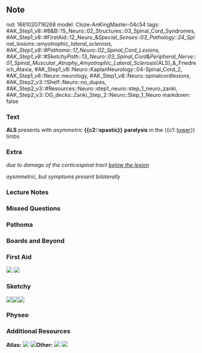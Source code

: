 ## Note
nid: 1661020716268
model: Cloze-AnKingMaster-04c54
tags: #AK_Step1_v8::#B&B::15_Neuro::02_Structures::03_Spinal_Cord_Syndromes, #AK_Step1_v8::#FirstAid::12_Neuro_&_Special_Senses::03_Pathology::24_Spinal_lesions::amyotrophic_lateral_sclerosis, #AK_Step1_v8::#Pathoma::17_Neuro::02_Spinal_Cord_Lesions, #AK_Step1_v8::#SketchyPath::13_Neuro::03_Spinal_Cord_&_Peripheral_Nerve::01_Spinal_Muscular_Atrophy_Amyotrophic_Lateral_Sclerosis_(ALS)_&_Friedreich_Ataxia, #AK_Step1_v8::Neuro::KaplanNeurology::04-Spinal_Cord_2, #AK_Step1_v8::Neuro::neurology, #AK_Step1_v8::Neuro::spinalcordlesions, #AK_Step2_v3::!Shelf::Neuro::no_dupes, #AK_Step2_v3::#Resources::Neuro::step1_neuro::step_1_neuro_zanki, #AK_Step2_v3::OG_decks::Zanki_Step_2::Neuro::Step_1_Neuro
markdown: false

### Text
<div>
  <div>
    <b>ALS</b> presents with <i>asymmetric</i>
    <b>{{c2::spastic}}</b> <b>paralysis</b> in the
    {{c1::<u>lower</u>}} limbs
  </div>
</div>

### Extra
<i>due to damage of the corticospinal tract</i> <u style= 
"font-style: italic;">below the lesion</u>
<div>
  <span style="font-style: italic;">aysmmetric, but symptoms
  present bilaterally</span>
</div>

### Lecture Notes


### Missed Questions


### Pathoma


### Boards and Beyond


### First Aid
<img src="tmpplUDyq.png"> <img src="tmpmt1mr1.png">

### Sketchy
<div><img src=
"Screen%20Shot%202020-03-09%20at%2012.21.38%20PM.JPG"><img src= 
"Screen%20Shot%202020-03-09%20at%2012.21.45%20PM.JPG"><img src= 
"Zoverall%20picture%20(91)_1566160514431.JPG"></div>

### Physeo


### Additional Resources
<b>Atlas:</b> <img src="tmpDUu4CS.png" class="resizer"> <img src= 
"tmpfIXal1.png" class="resizer"><b>Other:</b> <img src= 
"tmpqv4KhQ.png" class="resizer"> <img src="tmpR7fSIt.png" class= 
"resizer">
